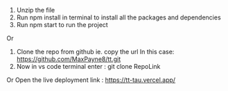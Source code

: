1. Unzip the file
2. Run npm install in terminal to install all the packages and dependencies
3. Run npm start to run the project

Or

1. Clone the repo from github ie. copy the url
   In this case: https://github.com/MaxPayne8/tt.git
2. Now in vs code terminal enter : git clone RepoLink

Or
Open the live deployment link :
https://tt-tau.vercel.app/

